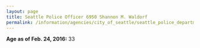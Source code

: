 ```yaml
---
layout: page
title: Seattle Police Officer 6950 Shannon M. Waldorf
permalink: /information/agencies/city_of_seattle/seattle_police_department/copbook/6950/
---
```


**Age as of Feb. 24, 2016:** 33
